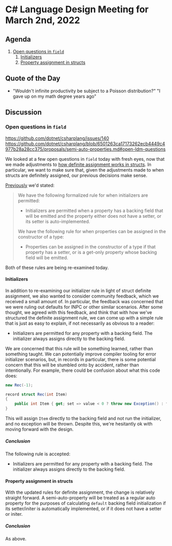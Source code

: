 # C# Language Design Meeting for March 2nd, 2022

## Agenda

1. [Open questions in `field`](#open-questions-in-field)
    1. [Initializers](#initializers)
    2. [Property assignment in structs](#property-assignment-in-structs)

## Quote of the Day

- "Wouldn't infinite productivity be subject to a Poisson distribution?" "I gave up on my math degree years ago"

## Discussion

### Open questions in `field`

https://github.com/dotnet/csharplang/issues/140  
https://github.com/dotnet/csharplang/blob/6501263ca17173262ecb4449c4977b28a28cc375/proposals/semi-auto-properties.md#open-ldm-questions

We looked at a few open questions in `field` today with fresh eyes, now that we made adjustments to
[how definite assignment works in structs](LDM-2022-02-14.md#definite-assignment-in-structs). In particular, we want to make sure that,
given the adjustments made to when structs are definitely assigned, our previous decisions make sense.

[Previously](LDM-2022-01-12.md#initializers-for-semi-auto-properties) we'd stated:

> We have the following formalized rule for when initializers are permitted:
> * Initializers are permitted when a property has a backing field that will be emitted and the property either does not have a setter, or its setter is auto-implemented.
>
> We have the following rule for when properties can be assigned in the constructor of a type:
> * Properties can be assigned in the constructor of a type if that property has a setter, or is a get-only property whose backing field will be emitted.

Both of these rules are being re-examined today.

#### Initializers

In addition to re-examining our initializer rule in light of struct definite assignment, we also wanted to consider community feedback, which
we received a small amount of. In particular, the feedback was concerned that we were ruling out defaults for INPC or other similar scenarios.
After some thought, we agreed with this feedback, and think that with how we've structured the definite assignment rule, we can come up with a
simple rule that is just as easy to explain, if not necessarily as obvious to a reader:

* Initializers are permitted for any property with a backing field. The initializer always assigns directly to the backing field.

We are concerned that this rule will be something learned, rather than something taught. We can potentially improve compiler tooling for error
initializer scenarios, but, in records in particular, there is some potential concern that this will be stumbled onto by accident, rather than
intentionally. For example, there could be confusion about what this code does:

```cs
new Rec(-1);

record struct Rec(int Item)
{
    public int Item { get; set => value < 0 ? throw new Exception() : field = value; } = Item;
}
```

This will assign `Item` directly to the backing field and not run the initializer, and no exception will be thrown. Despite this, we're hesitantly
ok with moving forward with the design.

##### Conclusion

The following rule is accepted:

* Initializers are permitted for any property with a backing field. The initializer always assigns directly to the backing field.

#### Property assignment in structs

With the updated rules for definite assignment, the change is relatively straight forward. A semi-auto-property will be treated as a regular auto
property for the purposes of calculating `default` backing field initialization if its setter/initer is automatically implemented, or if it
does not have a setter or initer.

##### Conclusion

As above.
